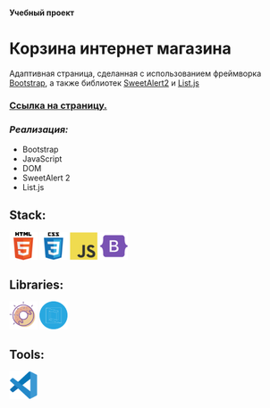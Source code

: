 #### Учебный проект #### 

<h1>Корзина интернет магазина</h1>

Адаптивная страница, сделанная с использованием фреймворка <a href="https://getbootstrap.com/">Bootstrap</a>, а также библиотек <a href="https://sweetalert2.github.io/">SweetAlert2</a> и <a href="https://listjs.com/">List.js</a>

<h3><a href="https://dmitriyrusov.github.io/Magazin-Bootstrap_list_sweetalert/">Ссылка на страницу.</a></h3>

### _Реализация:_ ###

- Bootstrap
- JavaScript
- DOM
- SweetAlert 2
- List.js

<h2>Stack:</h2>
<p align="left">
<img src="https://raw.githubusercontent.com/DmitriyRusov/DmitriyRusov/0afa41d5bb65d6809e22e5a12b6ec108353ab8e5/svg-logos/html5.svg" alt="html" width="50" height="50">
<img src="https://raw.githubusercontent.com/DmitriyRusov/DmitriyRusov/0afa41d5bb65d6809e22e5a12b6ec108353ab8e5/svg-logos/css3.svg" alt="css" width="50" height="50">
<img src="https://raw.githubusercontent.com/DmitriyRusov/DmitriyRusov/0afa41d5bb65d6809e22e5a12b6ec108353ab8e5/svg-logos/javascript.svg" alt="javascript" width="50" height="50">
<img src="https://raw.githubusercontent.com/DmitriyRusov/DmitriyRusov/e9f2987c0ee4b989e1b68029df00abad62d98a51/svg-logos/bootstrap.svg" alt="Bootstrap" width="50" height="50">
</p>

<h2>Libraries:</h2>
<p align="left">
<img src="https://raw.githubusercontent.com/DmitriyRusov/DmitriyRusov/main/libraries/sweetalert.png" alt="swettalert" width="50" height="50">
<img src="https://raw.githubusercontent.com/DmitriyRusov/DmitriyRusov/main/libraries/listjs.png" alt="list.js" width="50" height="50">
</p>

<h2>Tools:</h2>
<p align="left">
<img src="https://raw.githubusercontent.com/DmitriyRusov/DmitriyRusov/cabb94c2eb89193257042c0d906a9d92fad8dbe0/soft-svg/visual-studio-code.svg" alt="visual-studio-code" width="50" height="50">
</p>

